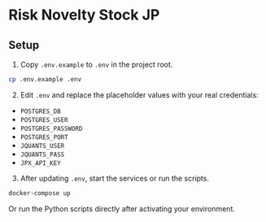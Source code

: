 # Risk Novelty Stock JP

## Setup

1. Copy `.env.example` to `.env` in the project root.

```bash
cp .env.example .env
```

2. Edit `.env` and replace the placeholder values with your real credentials:

- `POSTGRES_DB`
- `POSTGRES_USER`
- `POSTGRES_PASSWORD`
- `POSTGRES_PORT`
- `JQUANTS_USER`
- `JQUANTS_PASS`
- `JPX_API_KEY`

3. After updating `.env`, start the services or run the scripts.

```bash
docker-compose up
```

Or run the Python scripts directly after activating your environment.

